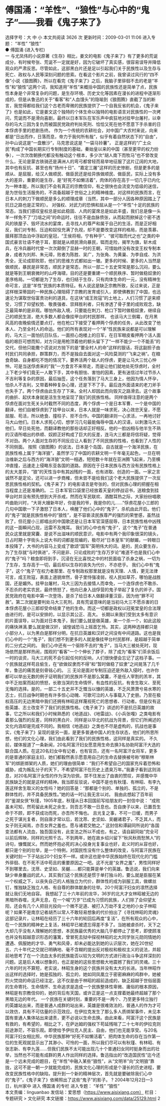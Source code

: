 # 傅国涌：“羊性”、“狼性”与心中的“鬼子”——我看《鬼子来了》

选择字号：大 中 小   本文共阅读 3626 次 更新时间：2009-03-01 11:06
进入专题： “羊性”   “狼性”  
● 傅国涌 (进入专栏)  
一
与尤凤伟的小说原著《生存》相比，姜文的电影《鬼子来了》有了更多的荒诞成分，有时候夸张、荒诞不一定就是好，因为它破坏了真实感，很容易误导并降低观众的严肃反思。尽管如此，这部黑白片还是足以引起我们关于民族性以及生存与死亡、政权与人民等深刻问题的思索。在看这个影片之前，我曾读过风行的“四不像”小说《狼图腾》，所以在看完《鬼子来了》之后，我脑子里徘徊不去的老是“羊性”和“狼性”这两个词，我知道用“羊性”来概括中国的民族性还是简单了点，民族性本身是个非常复杂的问题，是生存环境、历史文化等因素在漫长的进程中逐渐形成的，但是从鲁迅的关于“看客”和“人血馒头”的隐喻到《狼图腾》直截了当的断言，我觉得都给我们这个古老而卑微的民族提供了一个自我反省的机会，《鬼子来了》也是如此，它是姜文这个独特的个体生命以独特的电影语言对民族性的一次拷问，荒诞而不是滑向喜剧，最终以日本军队在军乐声中疯狂地对挂甲台屠村，以幸存的马大三因为复仇而被国民党政府判处死刑、恰恰又死在他不愿意下手杀害的日本俘虏手里的悲剧告终。
作为一个传统的农耕社会，对中国广大农村来说，向来都是“日出而作，日落而息，帝力于我何所有哉”，似乎有着自然状态下的“自由”，孙中山说这是“一盘散沙”，马克思说这是 “一袋马铃薯”， 正是这样的“广土众民”构成了中国长期实行专制制度的基础，秦始皇以来的中国（甚至更早的权力纷争），一次次改朝换代都没有触动这个根本，多少次“胡人南下而牧马”也不曾改变什么，无论是蒙古铁骑还是满洲人的弯弓都曾轻而易举地征服了这片辽阔的大地，其中也有反抗、甚至也有“扬州十日”、“嘉定三屠”这样的历史惨剧，但是更多的是顺从、是屈服，给汉人做顺民、做臣民还是给异族做顺民、做臣民，实际上没有多大的差异，重要的是生存，是“好死不如懒活着”，肉体的存在高于一切几乎已内化为一种本能，所以我们不会有真正的宗教信仰，有之很快也会流变为低级的迷信，是为世俗生活服务的，不具备超越于世俗之上的精神维度。对这样的民族而言，在日本人的刺刀下做顺民是多么的顺理成章（当然，其中一部分人因各种原因踏上了抗日之路也是正常的）。
对强权、对武力的恐惧和屈从是一个“羊性”十足的民族的常态，当我们感叹皇权总是如此稳固、人肉的宴席总是如此丰盛，我们总是像一头羊一样免不了“刀俎之间”的命运时，往往不是血脉偾张，从而起而掀掉这个密不透风的铁屋子、毁坏流水的宴席，去寻找人的尊严和属于自己的生活，而是正好相反，我们对专制、压迫和奴役充满了仇视，却不是要改变这样的格局，而是羡慕、膜拜那顶血泊中浮起的皇冠，“王侯将相，宁有种乎”、“彼可取而代之也”之类的中国式豪言壮语不绝于耳，那就是从顺民滑向暴民，铤而走险，揭竿为旗，斩木成兵，在冷兵器时代曾一次次颠倒了显赫一时的王朝，可惜始终没有改变王权专制本身，成者为刘邦、朱元璋，败者为陈胜、吴广，为张角、为黄巢、为李自成、为洪秀全，无论成耶败耶，他们的思维方式都如出一辙。更多的时候、更多的人当然是做顺民，暴民是非常态，顺民才是常态，所以一部二十五史常常是那么沉闷，要么就是等到王朝衰微时的山呼海啸，目的还是要重建一个顺民秩序、暂时做稳奴隶的差序格局。一切都是为了生存，也归结于生存，只有肉体生命的一元，没有精神生命可言，这是“羊性”民族的本质特征。有人说这是缺乏宗教所致，反过来说，正是这样根深蒂固的一种民族心理阻碍了宗教的发育或引入，即使佛教到了中国，也迅速沦为谋取世俗富贵功利的道具，在这块“成王败寇”的土地上，人们习惯了逆来顺受，习惯了仰望权势、敬畏强者、崇拜胜利者，只有渗透了骨子里的成败观念，缺乏最简单的是非观。哪怕外敌入境，只要能在刺刀、枪口下暂时做稳奴隶，继续自己的顺民生涯，绝大多数人都会像挂甲台的村民那样。
也该马大三倒霉，在月黑风高的夜晚偷情还要点灯，他在枪口下接受了看押两个俘虏的任务，从此改变了他本人、乃至全村人的命运。他们的所有表现对一个“羊”性民族来说都是可以理解的，马大三一面怕抗日队伍，一面担心炮楼上的日军，在日军眼皮看押两个活人面临的艰巨可想而知，对方只是用枪顶着他的额头留下了“一样不能少一个不能丢”的交代，但他只能撒个谎说对方抛下的是“要全村人的命”这样的狠话，将这副担子由村民们共同承担，群策群力，而不是独自去面对这一风险莫测的“飞来之祸”。在粮食奇缺、自身都吃不饱的情况下，要养活两个敌人的俘虏，更是让马大三忧心忡忡。可是当送俘虏来的“我”一方食言不来带走，而是让他们就地处死俘虏时，全村上下老少爷们竟无一人敢下手，其中有胆怯、害怕的因素，更有迷信过年过节杀人不吉利等复杂的原因，最后抽签，这个任务落到了马大三身上，他因为情人怀孕，怕杀人不吉利，又带着种种复杂心理，还是下不了手。最后连外面请来的老刀斧手也失手了。两个俘虏由此生存了下来。全村人却因此而向毁灭之路滑去。这个故事的曲折、起伏本身就是活生生地呈现了我们的民族性格。
同样值得注意的是两个俘虏在面对生死关头时截然不同的态度，两个俘虏一个是日本军曹、一个是中国的翻译，他们自被俘虏到了挂甲台以来，日本人就是一味求死，决心效忠天皇，不愿屈服、苟活，所以绝食、撞柱子、拒不合作。中国的翻译则一心求活，一再地讨好马大山他们。日本人求死心切，想学习几句最能侮辱中国人的汉语，以刺激马大三他们，早日处死他，而翻译教他的那些话却正好相反。他的一脸凶相与他半生不熟的汉语所唱出的恭顺、奴颜正好构成了巨大的反差，连马大三都是将信将疑，觉得不对劲。两个人面对生存的不同反应让人看到了不同民族的性格，也看到了人性的不同侧面。
按照《狼图腾》的说法，日本是个岛国，自古就是一个海洋民族，在民族性格上属于“海洋狼”，虽然学习了中国的农耕文明一千年毫无起色，一旦在明治维新之后与西方的“海洋狼”文明一相遇，短短数十年就在亚洲腾飞起来，乃至横冲直撞，迅速走上侵略东亚各国的道路。原因在于日本民族与西方没有民族性格上的太大差异，“狼”的天性当中有其凶残的一面，也有进取、创造的一面。一家之言诚然不是定论，还可以进一步商榷，但未尝不是给我们这个老大民族提供了一次反思民族性格的契机。《鬼子来了》的电影语言是夸张的，但对民族心理的把握在相当程度上还是准确的。
二
日本军官口袋里已经放着天皇的停战诏书，送粮食到挂甲台时并没有预先想到大开杀戒，然而在军民联欢、酒酣耳热之际，大家纷纷唱歌吟曲助兴时，“大哥大嫂新年好，你是我的爷，我是你的儿……”俘虏花屋小三郎的几句中国歌一下子激怒了日本人，唤醒了他们心中的“鬼子”，杀机由此开启。他们的“鬼子”就是民族性格中的“狼性”，是不容亵渎民族尊严的强烈的荣誉感，虽然战败了，但花屋小三郎唱出的中国歌还是让日本军官深感屈辱，日本民族性格中凶残的这一面瞬间凸现，迅雷不及掩耳。
我们的心中也有“鬼子”，这个“鬼子”在普通民众这里就是窝囊、是说不出滋味的顺民意识，电影中有两个我印象很深的镜头，日占时期十字街头上说大书的词都是现编的，极尽对“日本皇军”的献媚，一转眼日本投降了，大书的内容马上变成了歌颂“国军”英明伟大的词。是的，民众要生存，为了生存就“与时俱进”，不问是非、只论成败的“生存万岁论”难道不也是我们心中的“鬼子”吗？粮食即将到手，沉浸在无比喜悦之中的村民面临了杀身之祸，一切为了生存，生存高于一切，最后却以生存的丧失为代价，不亦悲乎。
我们心中有“鬼子”，这个“鬼子”在权力者那里、在专制政权那里就是没有天理、人情，更无法律可言，成王败寇，表面上道貌岸然，骨子里恃强凌弱，视人民如草芥，哪怕是战胜国，还是媚外。挂甲台屠村，马大三因为去接情人而幸免，一个连俘虏也不敢杀、不忍杀的老实农民，最终愤怒了，他向已身入战俘营的鬼子举起了复仇的斧子。国民党政府在电影中第一次登场，是杀了给日本人做翻译董汉臣，因为他“罪不可赦”。第二次就是要判处马大三死刑，具有荒诞意味的是当初马大三不愿杀害的日本俘虏花屋小三郎却受命结束了他的生命。而这一切都是政权以冠冕堂皇的合法理由进行的，是可以安排的，以显示其公正、高大。
长期以来我们受到太多有意识的片面误导，以为面对日本鬼子，我们要么就是做英雄，来一个杀一个，如此这般的痛快淋漓.要么就是做汉奸，诚惶诚恐马上摇首乞怜。其实，这两种选择都只是小部分人，以为黑白是那样分明，在抗日英雄和汉奸之间没有中间道路。这也是我们心中的一个“鬼子”，我们想不到更多的人就是像挂甲台村民那样，是超越于简单的二分式之间的。
我们心中还有一个驱除不去的“鬼子”，当马大三被处死时，现场依然是那样热闹，围观的“看客”一个个伸长了脖子，除了成为“看客”们茶余饭后一时的谈资，马大三的死不会引起任何的反响，人们很快便会忘记了这档子事。一个民族就这样苟且偷生，在“欲做奴隶而不得”和“暂时做稳了奴隶”之间晃荡了几千年，鲁迅的痛苦是刻骨铭心的。
三
无论是面对专制压迫还是外敌入侵时，也许你都可以举出无数的例子证明我们的民族并不是那么窝囊，不是任人宰割的羔羊，其中不乏拍案而起的愤怒，长歌当哭的生命情怀，有血性的反抗，有舍生取义、至死无悔的选择。是的，一部二十五史并不乏慨当以慷的英雄，不乏风萧萧兮易水寒的志士，抗日战争时期也有许多惊心动魄、可歌可泣的人与事载入了史册。乃至在极权高压的无边黑暗中我们还拥有林昭这样蔑视死亡的思想者、行动者。但是仅有这些英雄、志士改变不了我们的民族性格。《鬼子来了》讲述的不是抗日英雄的故事，它之所以和我们小时候熟悉的《地道战》、《地雷战》、《小兵张嘎》之类电影有着那么强烈的反差，同样的黑白片、同样是以华北的抗战为背景，但它们所阐述的文化内涵却是完成不同的。我相信《地道战》之类也不尽是虚构的，抗战也是事实，《鬼子来了》呈现的是另一面，是更多普通中国人的生存状态，他们的所思所想，他们的文化心理，我们由此看到了我们的民族性格，这同样是真实的。
不久前，媒体报道了一条新闻，20名阿富汗妇女愿意用生命去换3名协助阿富汗大选的联合国人质。在这20名妇女中有记者，也有官员，还有一名阿富汗女将军，更多的是普通的家庭主妇，她们都毅然表示愿意用自己的生命去替换被号称“穆斯林军”的绑匪绑架的人质，她们的理由很简单：“我们不希望自己的国家充斥着恐怖和威胁，成为叛乱分子的天下，不希望阿富汗在历史上遗臭万年。”我妻子看到这则消息，对20名阿富汗女性的作为深为钦佩，禁不住发出了由衷的赞叹，并感慨中华民族缺乏的就是这样的精神。我当即反驳说，中国不是也有秋瑾、有林昭、有李九莲这样舍生取义的女性吗？她的回答是：“那都是个别的、单独的、孤立的，不是群体性的，并不具备民族性。”她的话一时让我无言以对。
我由此想起了百年前的“鉴湖女侠”秋瑾，1905年底，秋瑾从日本回国前写给朋友的一封信中说：
“成败虽未可知，然苟留此未死之余生，则吾志不敢一日息也。吾自庚子以来，已置吾生命于不顾，即不获成功而死，亦吾所不悔也。
且光复之事，不可一日缓，而男子之死于谋光复者，则自唐才常以后，若沈荩、史坚如、吴樾诸君子，不乏其人，而女子则无闻焉，亦吾女界之羞也。愿与诸君交勉之。”
这封信和谭嗣同所说的“各国变法都有人流血，独吾国没有，此变法之所以不成也，有之，请自嗣同始”完全可以前后辉映，同样的光照千古。不到两年，她在故乡绍兴留下“秋风秋雨愁煞人”的诗句，慷慨就义。然而她怀抱必死的决心投身光复事业也好，赴义时的从容也好，都只是个别的壮举，是一个特例，对国民性没有什么整体的改变，与阿富汗民族在关键时刻一下子站出20个妇女不一样。或许这也是中华民族始终在现代化的门槛外徘徊、在不死不活中苟且的重要原因之一吧。这不光是“女界之羞”，男性同样好不到哪里去，沈荩、史坚如、吴樾……都只能算是单个的英雄。鲁迅说，我们向来缺少单身鏖战的武人，其实我们这个民族还是惯于单打独斗的，要么就是臣服在某一个权威之下，以丧失自己的人格独立为代价，群体性的成为驯服工具，做螺丝钉，惟独缺乏独立人格、有自尊的群体献身的壮举。20个阿富汗妇女的凛然选择就让我们无地自容。
我想起了三十六年前的龙华，36岁的北大才女林昭被无边的黑暗所吞噬，无声无息，在一个喊“万岁”已成为习惯的民族，人们除了会仰望太阳，还会有几个人把目光投向一个微不足道、被打入万劫不复之地的小女子林昭呢？如果不是南京记者胡杰以常人不敢轻易想象的代价拍出了《寻找林昭的灵魂》这部记录片，让林昭在经历了三十六年的轮回后再度“复活”，在所有观众的心中，在一个民族的精神史上复活，林昭早已被遗忘得差不多了。当她被虐杀时，天下之大却几乎没有人理解她的思想，本民族最优秀的大脑几乎都停止了思考，即使顾准也并没有超越意识形态的藩篱，曾冒死去狱中探视林昭的北大同学张元勋同情她的遭遇、佩服她的才华、勇气和风骨，却未必能达到她的认识层次，她在20世纪五、六十年代之交就已明确地、毫不含糊的提出反对极权和极权主义的说法，并超前地思考了在一个流血太多的民族能否以较为文明的方式进行政治斗争这样深刻的问题。这是后人难以想象的，也正是她的这些思想极大地震撼了我们的灵魂。三十六年的时光不算短，老实说，林昭生身的这个民族并没有太大的长进。当年林昭作出这样的选择时，她是孤独的、孤立的，她如同凤凰立于密密麻麻的鸡群中，她被烈火焚烧的命运已经注定。这不仅是由于林昭的超前造成的，缺乏超越于世俗层面的生命寄托、生命情怀、生命追求是造成一个民族整体性卑微、庸俗的根本原因，林昭是有宗教信仰的，她的背后有天国，或许正是这一点支撑着她最终超越了那个黑暗无边的年代。
一个民族在关键时刻，重要的不是一两个、乃至更多特立独行的英雄站出来，而是普通人成群的站出来，英雄是很难效法的，普通人的作为才可以效仿，具有不可估量的示范效应。在伊拉克发生了那么多人质绑架事件，未见本国有普通人集体站出来谴责，更不必说以生命去换。由此来看，阿富汗这个民族是有救的，有希望的，相比之下，在萨达姆的强权下苟延残喘了二十七年的伊拉克则前途渺茫，不容乐观。即使给予伊拉克人民主、自由，他们也无能享受。与20名阿富汗妇女相比照，中华民族那种“好死不如懒活着”、把肉体生命的存在当作第一位的生死观就显示出了其渺小、可怜的一面，所以我们尽可以有秋瑾、有林昭、有张志新、有李九莲……但我们民族不太可能出现几十个普通妇女同时挺身而出的壮举，当然也不可能有成群的男人作出同样的选择。鲁迅指出的“改造国民性”迄今还是一个远未完成的题目，在“羊性”中融入某些“狼性”，从“文明羊”向“文明狼”靠拢，这可不是一朝一夕就能完成的，民族文化心理的形成是个漫长的历史进程，要改变民族性格中的缺陷，提升到一个新的精神层次，首先就是要破除我们心中的“鬼子”，《鬼子来了》依稀照出了这些“鬼子”的影子。
?
2004年12月2日—3日，杭州家中
进入 傅国涌 的专栏     进入专题： “羊性”   “狼性”  
本文责编：linguanbao
发信站：爱思想（https://www.aisixiang.com）
栏目： 专题研究 > 文化研究
本文链接：https://www.aisixiang.com/data/25129.html
2